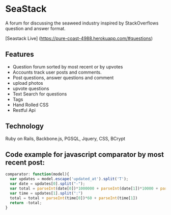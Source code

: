 # SeaStack

A forum for discussing the seaweed industry inspired by StackOverflows question
and answer format.

[Seastack Live] (https://pure-coast-4988.herokuapp.com/#questions)


## Features
  - Question forum sorted by most recent or by upvotes
  - Accounts track user posts and comments.
  - Post questions, answer questions and comment
  - upload photos
  - upvote questions
  - Text Search for questions
  - Tags
  - Hand Rolled CSS
  - Restful Api


## Technology
  Ruby on Rails, Backbone.js, PGSQL, Jquery, CSS, BCrypt


## Code example for javascript comparator by most recent post:
```JavaScript
comparator: function(model){
  var updates = model.escape('updated_at').split('T');
  var date = updates[0].split("-");
  var total = parseInt(date[0])*1000000 + parseInt(date[1])*10000 + parseInt(date[2])*1000
  var time = updates[1].split(":")
  total = total + parseInt(time[0])*60 + parseInt(time[1])
  return -total;
}
```


<!-- rm ~/.ssh/id_rsa.pub
heroku login
ssh-keygen -t rsa -b 4096 -C "bbraelan@gmail.com"
heroku keys:add
git remote add heroku git@heroku.com:pure-coast-4988.git
git push heroku master
heroku open -->
